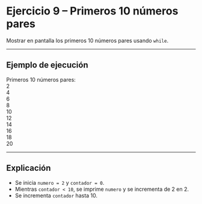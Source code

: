 # Ejercicio 9 – Primeros 10 números pares

Mostrar en pantalla los primeros 10 números pares usando `while`.

---

##  Ejemplo de ejecución
Primeros 10 números pares:  
2  
4  
6  
8  
10  
12  
14  
16  
18  
20  

---

## Explicación
- Se inicia `numero = 2` y `contador = 0`.  
- Mientras `contador < 10`, se imprime `numero` y se incrementa de 2 en 2.  
- Se incrementa `contador` hasta 10.
